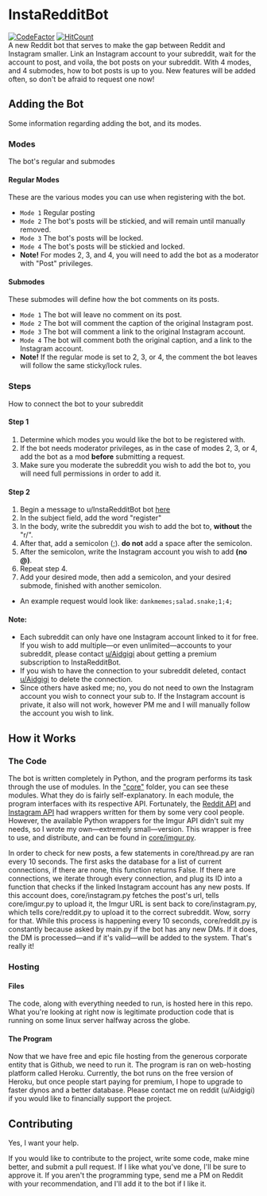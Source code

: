 # InstaRedditBot
[![CodeFactor](https://www.codefactor.io/repository/github/aidgigi/instagrambot/badge/production)](https://www.codefactor.io/repository/github/aidgigi/instagrambot/overview/production)
[![HitCount](http://hits.dwyl.com/Aidgigi/InstagramBot.svg)](http://hits.dwyl.com/Aidgigi/InstagramBot)<br/>
A new Reddit bot that serves to make the gap between Reddit and Instagram smaller. Link an Instagram account to your subreddit, wait for the account to post, and voila, the bot posts on your subreddit. With 4 modes, and 4 submodes, how to bot posts is up to you. New features will be added often, so don't be afraid to request one now!

## Adding the Bot
Some information regarding adding the bot, and its modes.

### Modes
The bot's regular and submodes
#### Regular Modes
These are the various modes you can use when registering with the bot.
* `Mode 1` Regular posting
* `Mode 2` The bot's posts will be stickied, and will remain until manually removed.
* `Mode 3` The bot's posts will be locked.
* `Mode 4` The bot's posts will be stickied and locked.
* **Note!** For modes 2, 3, and 4, you will need to add the bot as a moderator with "Post" privileges.

#### Submodes
These submodes will define how the bot comments on its posts.
* `Mode 1` The bot will leave no comment on its post.
* `Mode 2` The bot will comment the caption of the original Instagram post.
* `Mode 3` The bot will comment a link to the original Instagram account.
* `Mode 4` The bot will comment both the original caption, and a link to the Instagram account.
* **Note!** If the regular mode is set to 2, 3, or 4, the comment the bot leaves will follow the same sticky/lock rules.

### Steps
How to connect the bot to your subreddit
#### Step 1
1. Determine which modes you would like the bot to be registered with.
2. If the bot needs moderator privileges, as in the case of modes 2, 3, or 4, add the bot as a mod **before** submitting a request.
3. Make sure you moderate the subreddit you wish to add the bot to, you will need full permissions in order to add it.

#### Step 2
1. Begin a message to u/InstaRedditBot bot [here](https://www.reddit.com/message/compose/?to=InstaRedditBot)
2. In the subject field, add the word "register"
3. In the body, write the subreddit you wish to add the bot to, **without** the "r/".
4. After that, add a semicolon (;). **do not** add a space after the semicolon.
5. After the semicolon, write the Instagram account you wish to add **(no @)**.
6. Repeat step 4.
7. Add your desired mode, then add a semicolon, and your desired submode, finished with another semicolon.
* An example request would look like: `dankmemes;salad.snake;1;4;`

#### Note:
* Each subreddit can only have one Instagram account linked to it for free. If you wish to add multiple—or even unlimited—accounts to your subreddit, please contact
[u/Aidgigi](https://reddit.com/u/Aidgigi) about getting a premium subscription to InstaRedditBot.
* If you wish to have the connection to your subreddit deleted, contact [u/Aidgigi](https://reddit.com/u/Aidgigi) to delete the connection.
* Since others have asked me; no, you do not need to own the Instagram account you wish to connect your sub to. If the Instagram account is private, it also will not work, however PM me and I will manually follow the account you wish to link.

## How it Works

### The Code
The bot is written completely in Python, and the program performs its task through the use of modules. In the ["core"](core/) folder, you can see these modules. What they do is fairly self-explanatory. In each module, the program interfaces with its respective API. Fortunately, the [Reddit API](https://github.com/praw-dev/praw) and [Instagram API](https://pypi.org/project/InstagramAPI/) had wrappers written for them by some very cool people. However, the available Python wrappers for the Imgur API didn't suit my needs, so I wrote my own—extremely small—version. This wrapper is free to use, and distribute, and can be found in [core/imgur.py](core/imgur.py).

In order to check for new posts, a few statements in core/thread.py are ran every 10 seconds. The first asks the database for a list of current connections, if there are none, this function returns False. If there are connections, we iterate through every connection, and plug its ID into a function that checks if the linked Instagram account has any new posts. If this account does, core/instagram.py fetches the post's url, tells core/imgur.py to upload it, the Imgur URL is sent back to core/instagram.py, which tells core/reddit.py to upload it to the correct subreddit. Wow, sorry for that. While this process is happening every 10 seconds, core/reddit.py is constantly because asked by main.py if the bot has any new DMs. If it does, the DM is processed—and if it's valid—will be added to the system. That's really it!

### Hosting
#### Files
The code, along with everything needed to run, is hosted here in this repo. What you're looking at right now is legitimate production code that is running on some linux server halfway across the globe.
#### The Program
Now that we have free and epic file hosting from the generous corporate entity that is Github, we need to run it. The program is ran on web-hosting platform called Heroku. Currently, the bot runs on the free version of Heroku, but once people start paying for premium, I hope to upgrade to faster dynos and a better database. Please contact me on reddit (u/Aidgigi) if you would like to financially support the project.

## Contributing
Yes, I want your help.

If you would like to contribute to the project, write some code, make mine better, and submit a pull request. If I like what you've done, I'll be sure to approve it. If you aren't the programming type, send me a PM on Reddit with your recommendation, and I'll add it to the bot if I like it.
